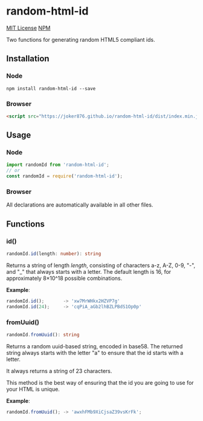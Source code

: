 # random-html-id
[MIT License](http://img.shields.io/badge/license-MIT-blue.svg)
[NPM](https://img.shields.io/npm/v/first-last.svg)

Two functions for generating random HTML5 compliant ids.

## Installation
### Node
```
npm install random-html-id --save
```

### Browser
```html
<script src="https://joker876.github.io/random-html-id/dist/index.min.js"></script>
```

## Usage
### Node
```typescript
import randomId from 'random-html-id';
// or
const randomId = require('random-html-id');
```

### Browser
All declarations are automatically available in all other files.

## Functions
### id()
```typescript
randomId.id(length: number): string
```
Returns a string of length *length*, consisting of characters a-z, A-Z, 0-9, "-", and "_" that always starts with a letter. The default length is 16, for approximately 8×10^18 possible combinations.

**Example**:
```typescript
randomId.id();       -> 'xw7MrWHkx2HZVP7g'
randomId.id(24);     -> 'cqPiA_aGb2lhBZLPBdS1Op0p'
```

### fromUuid()
```typescript
randomId.fromUuid(): string
```
Returns a random uuid-based string, encoded in base58. The returned string always starts with the letter "a" to ensure that the id starts with a letter.

It always returns a string of 23 characters.

This method is the best way of ensuring that the id you are going to use for your HTML is unique.

**Example**:
```typescript
randomId.fromUuid(); -> 'awxhFMb9XiCjsaZ39vsKrFk';
```